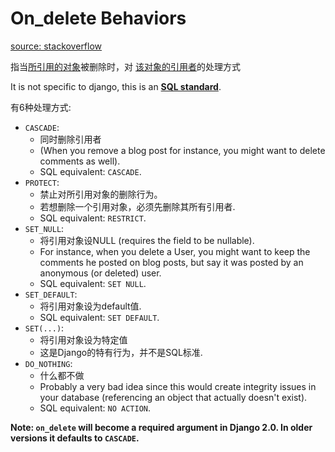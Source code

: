 # On_delete Behaviors

[source: stackoverflow](https://stackoverflow.com/questions/38388423/what-does-on-delete-do-on-django-models)

指当<u>所引用的对象</u>被删除时，对 <u>该对象的引用者</u>的处理方式

It is not specific to django, this is an **<u>SQL standard</u>**.

有6种处理方式:

- `CASCADE`: 
  - 同时删除引用者
  - (When you remove a blog post for instance, you might want to delete comments as well). 
  - SQL equivalent: `CASCADE`.
- `PROTECT`: 
  - 禁止对所引用对象的删除行为。
  - 若想删除一个引用对象，必须先删除其所有引用者. 
  - SQL equivalent: `RESTRICT`.
- `SET_NULL`: 
  - 将引用对象设NULL (requires the field to be nullable). 
  - For instance, when you delete a User, you might want to keep the comments he posted on blog posts, but say it was posted by an anonymous (or deleted) user. 
  - SQL equivalent: `SET NULL`.
- `SET_DEFAULT`: 
  - 将引用对象设为default值. 
  - SQL equivalent: `SET DEFAULT`.
- `SET(...)`: 
  - 将引用对象设为特定值 
  - 这是Django的特有行为，并不是SQL标准.
- `DO_NOTHING`: 
  - 什么都不做
  - Probably a very bad idea since this would create integrity issues in your database (referencing an object that actually doesn't exist). 
  - SQL equivalent: `NO ACTION`.

**Note: `on_delete` will become a required argument in Django 2.0. In older versions it defaults to `CASCADE`.**